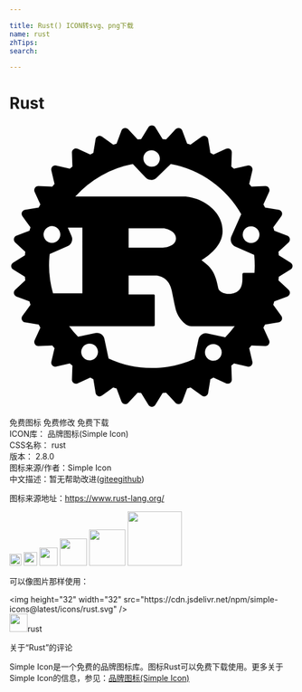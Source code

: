 ```yaml
---

title: Rust() ICON转svg、png下载
name: rust
zhTips: 
search: 

---
```


# Rust  <small style="font-size: 60%;font-weight: 100"></small>

<div id="svg" class="svg-wrap">
<svg role="img" viewBox="0 0 24 24" xmlns="http://www.w3.org/2000/svg"><title>Rust icon</title><path d="M23.687 11.709l-.995-.616a13.559 13.559 0 0 0-.028-.29l.855-.797a.344.344 0 0 0-.114-.571l-1.093-.409a8.392 8.392 0 0 0-.086-.282l.682-.947a.342.342 0 0 0-.223-.538l-1.152-.187a9.243 9.243 0 0 0-.139-.259l.484-1.063c.05-.108.039-.234-.027-.332s-.178-.156-.297-.152l-1.17.041a6.662 6.662 0 0 0-.185-.224l.269-1.139a.343.343 0 0 0-.412-.412l-1.139.269a13.847 13.847 0 0 0-.225-.185l.041-1.17a.34.34 0 0 0-.484-.324l-1.063.485c-.086-.047-.172-.094-.259-.139l-.188-1.153a.344.344 0 0 0-.538-.223l-.948.682a8.383 8.383 0 0 0-.282-.085L14.562.596a.344.344 0 0 0-.571-.114l-.797.856a9.18 9.18 0 0 0-.29-.028l-.616-.995a.342.342 0 0 0-.582 0l-.616.995c-.097.008-.194.018-.29.028l-.798-.856a.342.342 0 0 0-.571.114l-.409 1.093c-.095.027-.188.056-.282.085l-.947-.682a.344.344 0 0 0-.538.223l-.188 1.153a9.243 9.243 0 0 0-.259.139l-1.063-.485a.342.342 0 0 0-.484.324l.041 1.17c-.076.06-.151.122-.225.185l-1.139-.269a.343.343 0 0 0-.412.412l.268 1.139c-.062.074-.124.149-.184.224l-1.17-.041a.342.342 0 0 0-.324.484l.485 1.063a9.055 9.055 0 0 0-.139.259l-1.152.187a.344.344 0 0 0-.223.538l.682.947c-.03.094-.058.187-.086.282L.59 9.435a.344.344 0 0 0-.114.571l.855.797a9.18 9.18 0 0 0-.028.29l-.995.616a.34.34 0 0 0 0 .582l.995.616c.008.097.018.194.028.29l-.855.798a.342.342 0 0 0 .114.571l1.093.409c.027.095.056.189.086.282l-.682.947a.341.341 0 0 0 .224.538l1.152.187c.045.087.091.173.139.259l-.485 1.063a.342.342 0 0 0 .324.484l1.169-.041c.061.076.122.151.185.225l-.268 1.14a.342.342 0 0 0 .412.411l1.139-.268c.074.063.149.124.225.184l-.041 1.17a.34.34 0 0 0 .484.323l1.063-.484c.086.048.172.094.259.139l.188 1.152a.344.344 0 0 0 .538.224l.947-.682c.094.03.187.059.282.086l.409 1.093a.341.341 0 0 0 .571.114l.798-.855c.096.011.193.02.29.029l.616.995a.343.343 0 0 0 .582 0l.616-.995c.097-.009.194-.018.29-.029l.797.855a.344.344 0 0 0 .571-.114l.409-1.093c.095-.027.189-.056.282-.086l.947.682a.341.341 0 0 0 .538-.224l.188-1.152c.087-.045.173-.092.259-.139l1.063.484a.343.343 0 0 0 .484-.323l-.041-1.17c.076-.06.151-.121.224-.184l1.139.268a.343.343 0 0 0 .412-.411l-.268-1.14c.062-.074.124-.149.184-.225l1.17.041a.34.34 0 0 0 .324-.484l-.484-1.063c.047-.086.094-.172.139-.259l1.152-.187a.344.344 0 0 0 .223-.538l-.682-.947.086-.282 1.093-.409a.342.342 0 0 0 .114-.571l-.855-.798c.01-.096.02-.193.028-.29l.995-.616a.34.34 0 0 0 0-.582zm-6.659 8.253a.705.705 0 0 1 .295-1.379.705.705 0 1 1-.296 1.379zm-.338-2.286a.641.641 0 0 0-.762.494l-.353 1.648c-1.09.495-2.3.77-3.575.77a8.63 8.63 0 0 1-3.65-.804l-.353-1.648a.64.64 0 0 0-.762-.493l-1.455.312a8.615 8.615 0 0 1-.752-.887h7.08c.08 0 .134-.014.134-.087v-2.505c0-.073-.053-.087-.134-.087h-2.071v-1.588h2.24c.204 0 1.093.058 1.377 1.194.089.349.284 1.486.418 1.85.133.408.675 1.223 1.253 1.223h3.528a.74.74 0 0 0 .128-.013 8.68 8.68 0 0 1-.802.941l-1.489-.32zm-9.793 2.252a.705.705 0 1 1-.296-1.379.705.705 0 0 1 .296 1.379zM4.211 9.036a.705.705 0 1 1-1.288.572.705.705 0 0 1 1.288-.572zm-.825 1.957l1.516-.674a.642.642 0 0 0 .326-.848l-.312-.706h1.228v5.534H3.667a8.668 8.668 0 0 1-.28-3.307zm6.652-.537V8.825h2.924c.151 0 1.066.175 1.066.859 0 .568-.702.772-1.279.772h-2.711zm10.626 1.468c0 .216-.008.431-.024.643h-.889c-.089 0-.125.058-.125.146v.408c0 .961-.542 1.17-1.017 1.223-.452.051-.953-.189-1.015-.466-.267-1.5-.711-1.821-1.413-2.374.871-.553 1.777-1.369 1.777-2.461 0-1.179-.809-1.922-1.36-2.287-.773-.51-1.629-.612-1.86-.612H5.545a8.658 8.658 0 0 1 4.847-2.736l1.084 1.137a.64.64 0 0 0 .907.021l1.212-1.16a8.668 8.668 0 0 1 5.931 4.224l-.83 1.875a.644.644 0 0 0 .326.848l1.598.71c.028.284.042.57.042.861zm-9.187-9.482a.703.703 0 1 1 .972 1.019.705.705 0 0 1-.972-1.019zm8.237 6.628c.157-.356.573-.516.928-.358a.705.705 0 1 1-.929.359z"/></svg>
</div>
<detail full-name='rust'></detail>

<div class="detail-page">
<p>
<span><span class="badge-success badge">免费图标</span> <span class="badge-success badge">免费修改</span>  <span class="badge-success badge">免费下载</span> </span>
<br/>
<span>
ICON库：
<span class="badge-secondary badge">品牌图标(Simple Icon)</span> 
</span>
<br/>
<span>
CSS名称：
<span class="badge-secondary badge">rust</span> 
</span>

<br/>
<span>
版本：
<span class="badge-secondary badge">2.8.0</span> 
</span>
<br/>
<span>图标来源/作者：<span class="badge-light badge">Simple Icon</span></span> 
<br/>
<span class="zh-detail">中文描述：暂无<span class="help-link"><span>帮助改进</span>(<a href="https://gitee.com/liuwave/icon-helper/edit/master/json/brands/rust.json" target="_blank" rel="noopener noreferrer">gitee</a><a href="https://github.com/liuwave/icon-helper/edit/master/json/brands/rust.json" target="_blank" rel="noopener noreferrer">github</a></span>)</span><br/>
</p>
</div><div class="description description alert alert-light"><p>图标来源地址：<a href="https://www.rust-lang.org/" target="_blank" rel="noopener noreferrer">https://www.rust-lang.org/</a></p></div>
<div class="alert alert-dark">
<img height="21" width="21" src="https://cdn.jsdelivr.net/npm/simple-icons@latest/icons/rust.svg" />
<img height="24" width="24" src="https://cdn.jsdelivr.net/npm/simple-icons@latest/icons/rust.svg" />
<img height="32" width="32" src="https://cdn.jsdelivr.net/npm/simple-icons@latest/icons/rust.svg" />
<img height="48" width="48" src="https://cdn.jsdelivr.net/npm/simple-icons@latest/icons/rust.svg" />
<img height="64" width="64" src="https://cdn.jsdelivr.net/npm/simple-icons@latest/icons/rust.svg" />
<img height="96" width="96" src="https://cdn.jsdelivr.net/npm/simple-icons@latest/icons/rust.svg" />

</div>
<div>
  <p>可以像图片那样使用：    
  </p>
  <div class="alert alert-primary" style="font-size: 14px">
    &lt;img height="32" width="32" src="https://cdn.jsdelivr.net/npm/simple-icons@latest/icons/rust.svg" /&gt;
    <copy-btn content='<img height="32" width="32" src="https://cdn.jsdelivr.net/npm/simple-icons@latest/icons/rust.svg" />'></copy-btn>
  </div>
  <div class="alert alert-secondary">
    <img height="32" width="32" src="https://cdn.jsdelivr.net/npm/simple-icons@latest/icons/rust.svg" />rust
    <copy-btn content="rust" btn-title="复制图标名称"></copy-btn>
  </div>
</div>

<Vssue title="关于“Rust”的评论" >关于“Rust”的评论</Vssue>


<div><p>Simple Icon是一个免费的品牌图标库。图标Rust可以免费下载使用。更多关于  Simple Icon的信息，参见：<a target="_blank" href="https://iconhelper.cn/brands.html">品牌图标(Simple Icon)</a>
</p></div>
